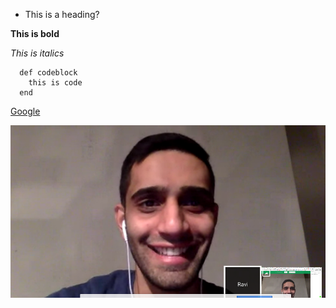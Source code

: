 * This is a heading?

**This is bold**

_This is italics_

```
  def codeblock
    this is code
  end
```

[Google](www.google.com)

![Screenshot of GPS](gps.png)

